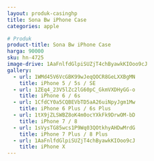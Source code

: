 ```yaml
---
layout: produk-casinghp
title: Sona Bw iPhone Case
categories: apple

# Produk
product-title: Sona Bw iPhone Case
harga: 90000
sku: hn-4725
image-drive: 1AaFnlfdGlpiSUZjT4chByawkKIOoo9cJ
gallery:
  - url: 1WMd45V6VcGBK99wJeqQOCR8GeLXXBgMN
    title: iPhone 5 / 5s / SE
  - url: 1ZEq4_23V5lZc2lG60pC_GkmVXDHyGG-o
    title: iPhone 6 / 6s
  - url: 1CfdCY0a5CQBEVbTD5aA26uiNpyJgm1Mw
    title: iPhone 6 Plus / 6s Plus
  - url: 1tX9jZLSWBZ8oK4m0ocYXkFk9DrwOM-bD
    title: iPhone 7 / 8
  - url: 1sVysTG85wcs1P9Wq03QOtkhyAHDwMrdG
    title: iPhone 7 Plus / 8 Plus
  - url: 1AaFnlfdGlpiSUZjT4chByawkKIOoo9cJ
    title: iPhone X
---
```

